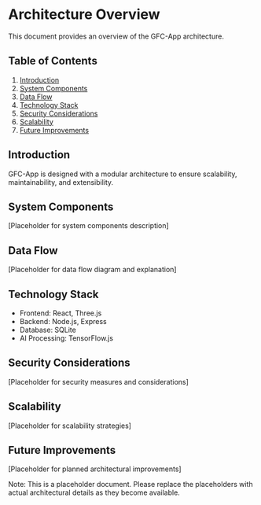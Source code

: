 # Architecture Overview

This document provides an overview of the GFC-App architecture.

## Table of Contents
1. [Introduction](#introduction)
2. [System Components](#system-components)
3. [Data Flow](#data-flow)
4. [Technology Stack](#technology-stack)
5. [Security Considerations](#security-considerations)
6. [Scalability](#scalability)
7. [Future Improvements](#future-improvements)

## Introduction
GFC-App is designed with a modular architecture to ensure scalability, maintainability, and extensibility.

## System Components
[Placeholder for system components description]

## Data Flow
[Placeholder for data flow diagram and explanation]

## Technology Stack
- Frontend: React, Three.js
- Backend: Node.js, Express
- Database: SQLite
- AI Processing: TensorFlow.js

## Security Considerations
[Placeholder for security measures and considerations]

## Scalability
[Placeholder for scalability strategies]

## Future Improvements
[Placeholder for planned architectural improvements]

Note: This is a placeholder document. Please replace the placeholders with actual architectural details as they become available.
